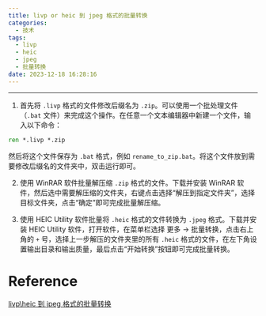 ```yaml
---
title: livp or heic 到 jpeg 格式的批量转换
categories:
  - 技术
tags:
  - livp
  - heic
  - jpeg
  - 批量转换
date: 2023-12-18 16:28:16
---
```


---

1. 首先将 `.livp` 格式的文件修改后缀名为 `.zip`。可以使用一个批处理文件（`.bat` 文件）来完成这个操作。在任意一个文本编辑器中新建一个文件，输入以下命令：

```bat
ren *.livp *.zip
```

然后将这个文件保存为 `.bat` 格式，例如 `rename_to_zip.bat`。将这个文件放到需要修改后缀名的文件夹中，双击运行即可。

2. 使用 WinRAR 软件批量解压缩 `.zip` 格式的文件。下载并安装 WinRAR 软件，然后选中需要解压缩的文件夹，右键点击选择“解压到指定文件夹”，选择目标文件夹，点击“确定”即可完成批量解压缩。

3. 使用 HEIC Utility 软件批量将 `.heic` 格式的文件转换为 `.jpeg` 格式。下载并安装 HEIC Utility 软件，打开软件，在菜单栏选择 更多 -> 批量转换，点击右上角的 `+` 号，选择上一步解压的文件夹里的所有 `.heic` 格式的文件，在左下角设置输出目录和输出质量，最后点击“开始转换”按钮即可完成批量转换。

<!-- more -->

# Reference

[livp\heic 到 jpeg 格式的批量转换](https://blog.csdn.net/goodgoodstudy___/article/details/125294762)
